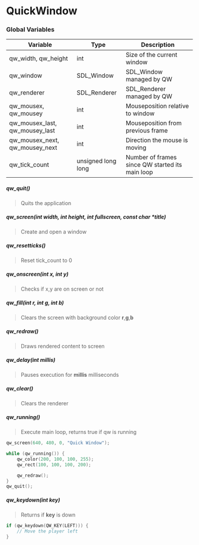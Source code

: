 # QuickWindow

### Global Variables

 Variable | Type | Description
----------|------|-------------
qw_width, qw_height | int | Size of the current window
qw_window | SDL_Window | SDL_Window managed by QW
qw_renderer | SDL_Renderer | SDL_Renderer managed by QW
qw_mousex, qw_mousey | int | Mouseposition relative to window
qw_mousex_last, qw_mousey_last | int | Mouseposition from previous frame
qw_mousex_next, qw_mousey_next | int | Direction the mouse is moving
qw_tick_count | unsigned long long | Number of frames since QW started its main loop

##### qw_quit()
> Quits the application

##### qw_screen(int **width**, int **height**, int **fullscreen**, const char \***title**)
> Create and open a window

##### qw_resetticks()
> Reset tick_count to 0

##### qw_onscreen(int **x**, int **y**)
> Checks if x,y are on screen or not

##### qw_fill(int **r**, int **g**, int **b**)
> Clears the screen with background color **r**,**g**,**b**

##### qw_redraw()
> Draws rendered content to screen

##### qw_delay(int **millis**)
> Pauses execution for **millis** milliseconds

##### qw_clear()
> Clears the renderer

##### qw_running()
> Execute main loop, returns true if qw is running

```c
qw_screen(640, 480, 0, "Quick Window");

while (qw_running()) {
	qw_color(200, 100, 100, 255);
	qw_rect(100, 100, 100, 200);

	qw_redraw();
}
qw_quit();
```

##### qw_keydown(int **key**)
> Returns if **key** is down

```c
if (qw_keydown(QW_KEY(LEFT))) {
	// Move the player left
}
```
